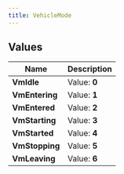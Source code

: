```yaml
---
title: VehicleMode
---
```


## Values

| Name | Description |
| ---- | ----------- |
| **VmIdle** | Value: **0** |
| **VmEntering** | Value: **1** |
| **VmEntered** | Value: **2** |
| **VmStarting** | Value: **3** |
| **VmStarted** | Value: **4** |
| **VmStopping** | Value: **5** |
| **VmLeaving** | Value: **6** |

